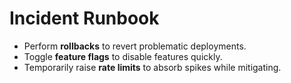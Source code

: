 # Incident Runbook

- Perform **rollbacks** to revert problematic deployments.
- Toggle **feature flags** to disable features quickly.
- Temporarily raise **rate limits** to absorb spikes while mitigating.
